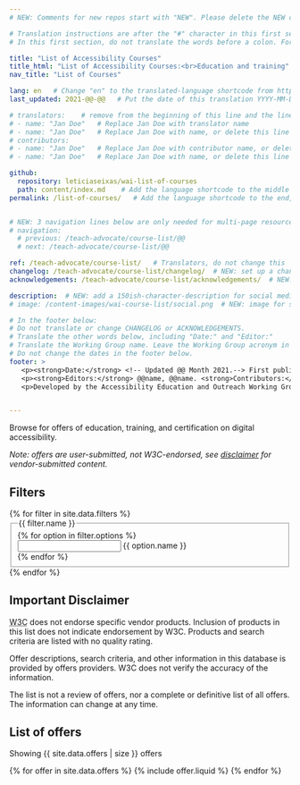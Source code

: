 ```yaml
---
# NEW: Comments for new repos start with "NEW". Please delete the NEW comments. Leave the other comments for translators. Also, search for @@s to replace. For multi-page resources and other frontmatter info, see: https://wai-website-theme.netlify.app/writing/frontmatter/

# Translation instructions are after the "#" character in this first section. They are comments that do not show up in the web page. You do not need to translate the instructions after #.
# In this first section, do not translate the words before a colon. For example, do not translate "title:". Do translate the text after "title:".

title: "List of Accessibility Courses"
title_html: "List of Accessibility Courses:<br>Education and training" 
nav_title: "List of Courses"

lang: en   # Change "en" to the translated-language shortcode from https://www.iana.org/assignments/language-subtag-registry/language-subtag-registry
last_updated: 2021-@@-@@   # Put the date of this translation YYYY-MM-DD (with month in the middle)

# translators:    # remove from the beginning of this line and the lines below: "# " (the hash sign and the space)
# - name: "Jan Doe"   # Replace Jan Doe with translator name
# - name: "Jan Doe"   # Replace Jan Doe with name, or delete this line if not multiple translators
# contributors:
# - name: "Jan Doe"   # Replace Jan Doe with contributor name, or delete this line if none
# - name: "Jan Doe"   # Replace Jan Doe with name, or delete this line if not multiple contributors

github:
  repository: leticiaseixas/wai-list-of-courses
  path: content/index.md    # Add the language shortcode to the middle of the filename, for example: content/index.fr.md
permalink: /list-of-courses/   # Add the language shortcode to the end, with no slash at end, for example: /link/to/page/fr


# NEW: 3 navigation lines below are only needed for multi-page resources where you have previous and next at the bottom. If so, un-comment them; otherwise delete these lines.
# navigation:
  # previous: /teach-advocate/course-list/@@
  # next: /teach-advocate/course-list/@@

ref: /teach-advocate/course-list/   # Translators, do not change this
changelog: /teach-advocate/course-list/changelog/  # NEW: set up a changelog so it's ready for later
acknowledgements: /teach-advocate/course-list/acknowledgements/  # NEW: delete if don't have a separate acknowledgements page. And delete it in the footer below.

description:  # NEW: add a 150ish-character-description for social media   # translate the description
# image: /content-images/wai-course-list/social.png  # NEW: image for social media (leave commented out if we don't have a specific one for this reource)

# In the footer below:
# Do not translate or change CHANGELOG or ACKNOWLEDGEMENTS.
# Translate the other words below, including "Date:" and "Editor:"
# Translate the Working Group name. Leave the Working Group acronym in English.
# Do not change the dates in the footer below.
footer: >
   <p><strong>Date:</strong> <!-- Updated @@ Month 2021.--> First published Month 20@@. CHANGELOG.</p>
   <p><strong>Editors:</strong> @@name, @@name. <strong>Contributors:</strong> @@name, @@name, and <a href="https://www.w3.org/groups/wg/eowg/participants">participants of the EOWG</a>. ACKNOWLEDGEMENTS lists contributors and credits.</p>
   <p>Developed by the Accessibility Education and Outreach Working Group (<a href="http://www.w3.org/WAI/EO/">EOWG</a>). Developed as part of the <a href="https://www.w3.org/WAI/about/projects/wai-coop/">WAI-CooP project</a>, co-funded by the European Commission.</p>


---
```



<style> 
{% include css/styles.css %}
</style>

<div class="header-sup">
  <p>Browse for offers of education, training, and certification on digital accessibility.</p>

  <p><em>Note: offers are user-submitted, not W3C-endorsed, see <a href="#disclaimer">disclaimer</a> for vendor-submitted content.</em></p>
</div>


<!-- <a class="button button-more submit-a-offer" href="submit-an-offer"><span>Submit an offer</span></a> 
-->

<div id="app" class="offers">
  <div id="left-col" class="offers-filters">
    <form data-filter-form action="/api/offers.json" method="GET">
      <h2>Filters</h2>
      {% for filter in site.data.filters %}
      <fieldset id="{{ filter.id }}">
        <legend>{{ filter.name }}</legend>
        {% for option in filter.options %}
        <div class="offers-filters__filter">
          <input type="{{ filter.type }}" id="filter-{{ option.id }}" name="{{ option.id }}">
          <label for="filter-{{ option.id }}">{{ option.name }}</label>
        </div>
        {% endfor %}
      </fieldset>
      {% endfor %} 
    </form>
    <div class="disclaimer" id="disclaimer">
        <h2>Important Disclaimer</h2>
        <p><abbr title="World Wide Web Consortium">W3C</abbr> does not endorse specific vendor products. Inclusion of products in this list does not indicate endorsement by W3C. Products and search criteria are listed with no quality rating.</p>
        <p>Offer descriptions, search criteria, and other information in this database is provided by offers providers. W3C does not verify the accuracy of the information.</p>
        <p>The list is not a review of offers, nor a complete or definitive list of all offers. The information can change at any time.</p>
    </div>
  </div>
  <div class="offers-offers">
    <h2 class="visuallyhidden">List of offers</h2>
    <div role="alert">
      <p class="status status-busy" hidden>Loading offers…</p>
      <p class="status status-failure" hidden>something went wrong…</p>
    </div>
    <div id="offers-list">
      <p id="total-offers">Showing {{ site.data.offers | size }} offers</p>
      <a id="deselect" class="button deselect" hidden><span>Clear filters</span></a> 
      {% for offer in site.data.offers %}
        {% include offer.liquid %}
      {% endfor %}
    </div>
  </div>
</div>

<script>
{% include js/offers.js %}
</script>
